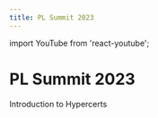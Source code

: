 ```yaml
---
title: PL Summit 2023
---
```


import YouTube from 'react-youtube';

# PL Summit 2023

Introduction to Hypercerts